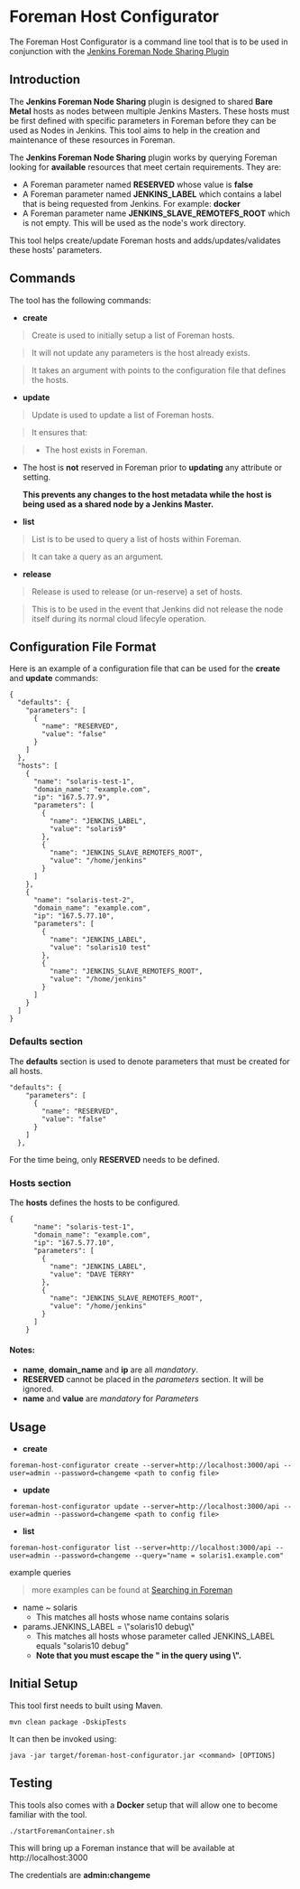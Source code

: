 # Foreman Host Configurator

The Foreman Host Configurator is a command line tool that is to be used in conjunction with the [Jenkins Foreman Node Sharing Plugin](https://wiki.jenkins-ci.org/display/JENKINS/Foreman+Node+Sharing+Plugin)

## Introduction

The **Jenkins Foreman Node Sharing** plugin is designed to shared **Bare Metal** hosts as nodes between multiple Jenkins Masters. These hosts must be first defined with specific parameters in Foreman before they can be used as Nodes in Jenkins. This tool aims to help in the creation and maintenance of these resources in Foreman.

The **Jenkins Foreman Node Sharing** plugin works by querying Foreman looking for **available** resources that meet certain requirements. They are:

- A Foreman parameter named **RESERVED** whose value is **false**
- A Foreman parameter named **JENKINS_LABEL** which contains a label that is being requested from Jenkins. For example: **docker**
- A Foreman parameter name **JENKINS_SLAVE_REMOTEFS_ROOT** which is not empty. This will be used as the node's work directory.

This tool helps create/update Foreman hosts and adds/updates/validates these hosts' parameters.

## Commands

The tool has the following commands:

- **create**

> Create is used to initially setup a list of Foreman hosts.

> It will not update any parameters is the host already exists.

> It takes an argument with points to the configuration file that defines the hosts.

- **update**

> Update is used to update a list of Foreman hosts.

> It ensures that:

> - The host exists in Foreman.
- The host is **not** reserved in Foreman prior to **updating** any attribute or setting.

  **__This prevents any changes to the host metadata while the host is being used as a shared node by a Jenkins Master.__**

- **list**

> List is to be used to query a list of hosts within Foreman.

> It can take a query as an argument.

- **release**

> Release is used to release (or un-reserve) a set of hosts.

> This is to be used in the event that Jenkins did not release the node itself during its normal cloud lifecyle operation.

## Configuration File Format

Here is an example of a configuration file that can be used for the **create** and **update** commands:

```
{
  "defaults": {
    "parameters": [
      {
        "name": "RESERVED",
        "value": "false"
      }
    ]
  },
  "hosts": [
    {
      "name": "solaris-test-1",
      "domain_name": "example.com",
      "ip": "167.5.77.9",
      "parameters": [
        {
          "name": "JENKINS_LABEL",
          "value": "solaris9"
        },
        {
          "name": "JENKINS_SLAVE_REMOTEFS_ROOT",
          "value": "/home/jenkins"
        }
      ]
    },
    {
      "name": "solaris-test-2",
      "domain_name": "example.com",
      "ip": "167.5.77.10",
      "parameters": [
        {
          "name": "JENKINS_LABEL",
          "value": "solaris10 test"
        },
        {
          "name": "JENKINS_SLAVE_REMOTEFS_ROOT",
          "value": "/home/jenkins"
        }
      ]
    }
  ]
}
```

### Defaults section

The **defaults** section is used to denote parameters that must be created for all hosts.

```
"defaults": {
    "parameters": [
      {
        "name": "RESERVED",
        "value": "false"
      }
    ]
  },
```

For the time being, only **RESERVED** needs to be defined.

### Hosts section

The **hosts** defines the hosts to be configured.

```
{
      "name": "solaris-test-1",
      "domain_name": "example.com",
      "ip": "167.5.77.10",
      "parameters": [
        {
          "name": "JENKINS_LABEL",
          "value": "DAVE TERRY"
        },
        {
          "name": "JENKINS_SLAVE_REMOTEFS_ROOT",
          "value": "/home/jenkins"
        }
      ]
    }
```

#### Notes:

* **name**, **domain_name** and **ip** are all _mandatory_.
* **RESERVED** cannot be placed in the *parameters* section. It will be ignored.
* **name** and **value** are *mandatory* for *Parameters*

## Usage

* **create**

```
foreman-host-configurator create --server=http://localhost:3000/api --user=admin --password=changeme <path to config file>
```

* **update**

```
foreman-host-configurator update --server=http://localhost:3000/api --user=admin --password=changeme <path to config file>
```

* **list**

```
foreman-host-configurator list --server=http://localhost:3000/api --user=admin --password=changeme --query="name = solaris1.example.com"
```

example queries

> more examples can be found at [Searching in Foreman](https://theforeman.org/manuals/1.14/index.html#4.1.5Searching)

- name ~ solaris
  - This matches all hosts whose name contains solaris
- params.JENKINS_LABEL = \\"solaris10 debug\\"
  - This matches all hosts whose parameter called JENKINS_LABEL equals "solaris10 debug"
  - **Note that you must escape the \" in the query using \\".**

## Initial Setup

This tool first needs to built using Maven.

```
mvn clean package -DskipTests
```

It can then be invoked using:

```
java -jar target/foreman-host-configurator.jar <command> [OPTIONS]
````

## Testing

This tools also comes with a **Docker** setup that will allow one to become familiar with the tool.

```
./startForemanContainer.sh
```

This will bring up a Foreman instance that will be available at http://localhost:3000

The credentials are **admin:changeme**
